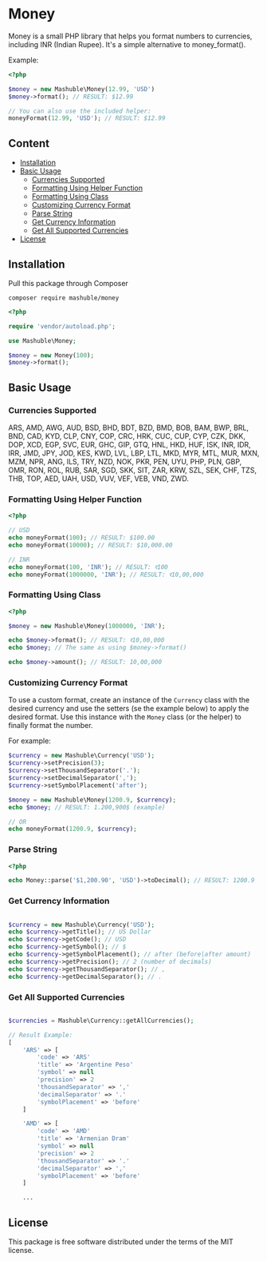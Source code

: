 # Money

Money is a small PHP library that helps you format numbers to currencies, including INR (Indian Rupee). It's a simple alternative to money_format().

Example:

```php
<?php

$money = new Mashuble\Money(12.99, 'USD')
$money->format(); // RESULT: $12.99

// You can also use the included helper:
moneyFormat(12.99, 'USD'); // RESULT: $12.99
```

## Content
- [Installation](#installation)
- [Basic Usage](#basic-usage)
	- [Currencies Supported](#currencies-supported)
	- [Formatting Using Helper Function](#formatting-using-helper-function)
	- [Formatting Using Class](#formatting-using-class)
    - [Customizing Currency Format](#customizing-currency-format)
	- [Parse String](#parse-string)
	- [Get Currency Information](#get-currency-information)
	- [Get All Supported Currencies](#get-all-supported-currencies)
- [License](#license)

## Installation

Pull this package through Composer

	composer require mashuble/money


```php
<?php

require 'vendor/autoload.php';

use Mashuble\Money;

$money = new Money(100);
$money->format();
```

## Basic Usage
### Currencies Supported

ARS, AMD, AWG, AUD, BSD, BHD, BDT, BZD, BMD, BOB, BAM, BWP, BRL, BND, CAD, KYD, CLP, CNY, COP, CRC, HRK, CUC, CUP, CYP, CZK, DKK, DOP, XCD, EGP, SVC, EUR, GHC, GIP, GTQ, HNL, HKD, HUF, ISK, INR, IDR, IRR, JMD, JPY, JOD, KES, KWD, LVL, LBP, LTL, MKD, MYR, MTL, MUR, MXN, MZM, NPR, ANG, ILS, TRY, NZD, NOK, PKR, PEN, UYU, PHP, PLN, GBP, OMR, RON, ROL, RUB, SAR, SGD, SKK, SIT, ZAR, KRW, SZL, SEK, CHF, TZS, THB, TOP, AED, UAH, USD, VUV, VEF, VEB, VND, ZWD.

### Formatting Using Helper Function

```php
<?php

// USD
echo moneyFormat(100); // RESULT: $100.00
echo moneyFormat(10000); // RESULT: $10,000.00

// INR
echo moneyFormat(100, 'INR'); // RESULT: र100
echo moneyFormat(1000000, 'INR'); // RESULT: र10,00,000
```

### Formatting Using Class

```php
<?php

$money = new Mashuble\Money(1000000, 'INR');

echo $money->format(); // RESULT: र10,00,000
echo $money; // The same as using $money->format()

echo $money->amount(); // RESULT: 10,00,000
```

### Customizing Currency Format

To use a custom format, create an instance of the `Currency` class with the desired currency and use the setters (se the example below) to apply the desired format. Use this instance with the `Money` class (or the helper) to finally format the number.

For example:

```php
$currency = new Mashuble\Currency('USD');
$currency->setPrecision(3);
$currency->setThousandSeparator('.');
$currency->setDecimalSeparator(',');
$currency->setSymbolPlacement('after');

$money = new Mashuble\Money(1200.9, $currency);
echo $money; // RESULT: 1.200,900$ (example)

// OR
echo moneyFormat(1200.9, $currency);
```

### Parse String

```php
<?php

echo Money::parse('$1,200.90', 'USD')->toDecimal(); // RESULT: 1200.9
```

### Get Currency Information

```php

$currency = new Mashuble\Currency('USD');
echo $currency->getTitle(); // US Dollar
echo $currency->getCode(); // USD
echo $currency->getSymbol(); // $
echo $currency->getSymbolPlacement(); // after (before|after amount)
echo $currency->getPrecision(); // 2 (number of decimals)
echo $currency->getThousandSeparator(); // ,
echo $currency->getDecimalSeparator(); // .
```

### Get All Supported Currencies

```php

$currencies = Mashuble\Currency::getAllCurrencies();

// Result Example:
[
	'ARS' => [
		'code' => 'ARS'
		'title' => 'Argentine Peso'
		'symbol' => null
		'precision' => 2
		'thousandSeparator' => ','
		'decimalSeparator' => '.'
		'symbolPlacement' => 'before'
	]

	'AMD' => [
		'code' => 'AMD'
		'title' => 'Armenian Dram'
		'symbol' => null
		'precision' => 2
		'thousandSeparator' => '.'
		'decimalSeparator' => ','
		'symbolPlacement' => 'before'
	]

	...
```

## License

This package is free software distributed under the terms of the MIT license.

